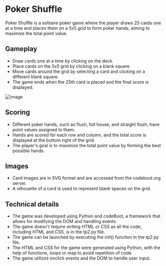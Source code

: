 # Poker Shuffle
Poker Shuffle is a solitaire poker game where the player draws 25 cards one at a time and places them on a 5x5 grid to form poker hands, aiming to maximize the total point value.

## Gameplay
- Draw cards one at a time by clicking on the deck.
- Place cards on the 5x5 grid by clicking on a blank square.
- Move cards around the grid by selecting a card and clicking on a different blank square.
- The game ends when the 25th card is placed and the final score is displayed.

![image](https://user-images.githubusercontent.com/42526358/213894182-1e127670-9807-4057-8ba3-ed04e881eddf.png)

## Scoring
- Different poker hands, such as flush, full house, and straight flush, have point values assigned to them.
- Hands are scored for each row and column, and the total score is displayed at the bottom right of the grid.
- The player's goal is to maximize the total point value by forming the best possible hands.

## Images
- Card images are in SVG format and are accessed from the codeboot.org server.
- A silhouette of a card is used to represent blank spaces on the grid.

## Technical details
- The game was developed using Python and codeBoot, a framework that allows for modifying the DOM and handling events.
- The game doesn't require writing HTML or CSS as all the code, including HTML and CSS, is in the tp2.py file.
- The game can be launched by executing the init() function in the tp2.py file.
- The HTML and CSS for the game were generated using Python, with the help of functions, loops or map to avoid repetition of code.
- The game utilizes onclick events and the DOM to handle user input.
